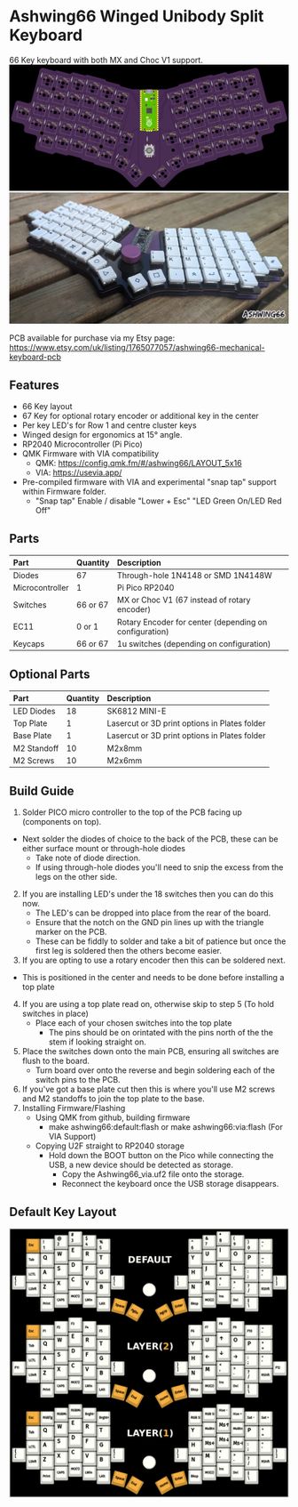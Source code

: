 # Ashwing66 Winged Unibody Split Keyboard
66 Key keyboard with both MX and Choc V1 support.
![Ashwing66-rev1](https://github.com/gzowski/Ashwing66/blob/main/images/layouta.jpg)
![Ashwing66-rev1](https://github.com/gzowski/Ashwing66/blob/main/images/completed.jpg)

PCB available for purchase via my Etsy page: https://www.etsy.com/uk/listing/1765077057/ashwing66-mechanical-keyboard-pcb

## Features
* 66 Key layout 
* 67 Key for optional rotary encoder or additional key in the center
* Per key LED's for Row 1 and centre cluster keys
* Winged design for ergonomics at 15° angle.
* RP2040 Microcontroller (Pi Pico)
* QMK Firmware with VIA compatibility
  * QMK: https://config.qmk.fm/#/ashwing66/LAYOUT_5x16
  * VIA: https://usevia.app/
* Pre-compiled firmware with VIA and experimental "snap tap" support within Firmware folder.
  * "Snap tap" Enable / disable "Lower + Esc" "LED Green On/LED Red Off"

## Parts

| Part | Quantity     | Description                | 
| :-------- | :------- | :------------------------- |
| Diodes| 67  | Through-hole 1N4148 or SMD 1N4148W |
| Microcontroller | 1 | Pi Pico RP2040 |
| Switches | 66 or 67 | MX or Choc V1 (67 instead of rotary encoder) |
| EC11 | 0 or 1 | Rotary Encoder for center (depending on configuration) |
| Keycaps | 66 or 67 | 1u switches (depending on configuration) |

## Optional Parts

| Part | Quantity     | Description                |
| :-------- | :------- | :------------------------- |
| LED Diodes | 18 |  SK6812 MINI-E |
| Top Plate | 1 | Lasercut or 3D print options in Plates folder |
| Base Plate | 1 | Lasercut or 3D print options in Plates folder |
| M2 Standoff | 10 | M2x8mm |
| M2 Screws | 10 | M2x6mm | 

## Build Guide

1. Solder PICO micro controller to the top of the PCB facing up (components on top).
  - Next solder the diodes of choice to the back of the PCB, these can be either surface mount or through-hole diodes
    - Take note of diode direction.
    - If using through-hole diodes you'll need to snip the excess from the legs on the other side.
2. If you are installing LED's under the 18 switches then you can do this now.
   - The LED's can be dropped into place from the rear of the board. 
   - Ensure that the notch on the GND pin lines up with the triangle marker on the PCB.
   - These can be fiddly to solder and take a bit of patience but once the first leg is soldered then the others become easier. 
3. If you are opting to use a rotary encoder then this can be soldered next.
  - This is positioned in the center and needs to be done before installing a top plate
4. If you are using a top plate read on, otherwise skip to step 5 (To hold switches in place)
   - Place each of your chosen switches into the top plate
     - The pins should be on orintated with the pins north of the the stem if looking straight on.
5. Place the switches down onto the main PCB, ensuring all switches are flush to the board.
   - Turn board over onto the reverse and begin soldering each of the switch pins to the PCB.
6. If you've got a base plate cut then this is where you'll use M2 screws and M2 standoffs to join the top plate to the base.
7. Installing Firmware/Flashing
   - Using QMK from github, building firmware
     - make ashwing66:default:flash or make ashwing66:via:flash (For VIA Support)
   - Copying U2F straight to RP2040 storage
     - Hold down the BOOT button on the Pico while connecting the USB, a new device should be detected as storage.
       - Copy the Ashwing66_via.uf2 file onto the storage.
       - Reconnect the keyboard once the USB storage disappears.

## Default Key Layout
![Layers](https://github.com/gzowski/Ashwing66/blob/main/images/layers.jpg)
